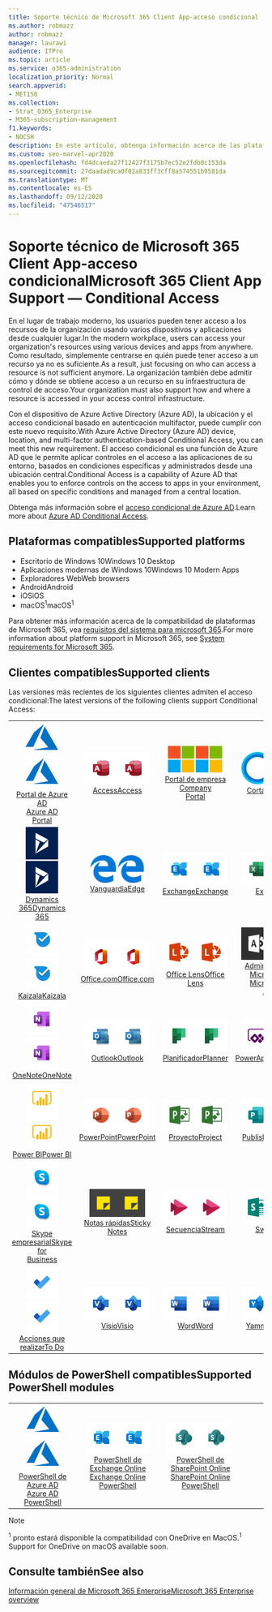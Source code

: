 ```yaml
---
title: Soporte técnico de Microsoft 365 Client App-acceso condicional
ms.author: robmazz
author: robmazz
manager: laurawi
audience: ITPro
ms.topic: article
ms.service: o365-administration
localization_priority: Normal
search.appverid:
- MET150
ms.collection:
- Strat_O365_Enterprise
- M365-subscription-management
f1.keywords:
- NOCSH
description: En este artículo, obtenga información acerca de las plataformas, los clientes y los módulos de PowerShell que admiten el acceso condicional para Microsoft 365.
ms.custom: seo-marvel-apr2020
ms.openlocfilehash: fd4dcaeda27f12427f3175b7ec52e2fdb0c153da
ms.sourcegitcommit: 27daadad9ca0f02a833ff3cff8a574551b9581da
ms.translationtype: MT
ms.contentlocale: es-ES
ms.lasthandoff: 09/12/2020
ms.locfileid: "47546517"
---
```

# <a name="microsoft-365-client-app-support--conditional-access"></a><span data-ttu-id="fad17-103">Soporte técnico de Microsoft 365 Client App-acceso condicional</span><span class="sxs-lookup"><span data-stu-id="fad17-103">Microsoft 365 Client App Support — Conditional Access</span></span>

<span data-ttu-id="fad17-104">En el lugar de trabajo moderno, los usuarios pueden tener acceso a los recursos de la organización usando varios dispositivos y aplicaciones desde cualquier lugar.</span><span class="sxs-lookup"><span data-stu-id="fad17-104">In the modern workplace, users can access your organization's resources using various devices and apps from anywhere.</span></span> <span data-ttu-id="fad17-105">Como resultado, simplemente centrarse en quién puede tener acceso a un recurso ya no es suficiente.</span><span class="sxs-lookup"><span data-stu-id="fad17-105">As a result, just focusing on who can access a resource is not sufficient anymore.</span></span> <span data-ttu-id="fad17-106">La organización también debe admitir cómo y dónde se obtiene acceso a un recurso en su infraestructura de control de acceso.</span><span class="sxs-lookup"><span data-stu-id="fad17-106">Your organization must also support how and where a resource is accessed in your access control infrastructure.</span></span>

<span data-ttu-id="fad17-107">Con el dispositivo de Azure Active Directory (Azure AD), la ubicación y el acceso condicional basado en autenticación multifactor, puede cumplir con este nuevo requisito.</span><span class="sxs-lookup"><span data-stu-id="fad17-107">With Azure Active Directory (Azure AD) device, location, and multi-factor authentication-based Conditional Access, you can meet this new requirement.</span></span> <span data-ttu-id="fad17-108">El acceso condicional es una función de Azure AD que le permite aplicar controles en el acceso a las aplicaciones de su entorno, basados en condiciones específicas y administrados desde una ubicación central.</span><span class="sxs-lookup"><span data-stu-id="fad17-108">Conditional Access is a capability of Azure AD that enables you to enforce controls on the access to apps in your environment, all based on specific conditions and managed from a central location.</span></span>

<span data-ttu-id="fad17-109">Obtenga más información sobre el [acceso condicional de Azure AD](https://docs.microsoft.com/azure/active-directory/conditional-access/).</span><span class="sxs-lookup"><span data-stu-id="fad17-109">Learn more about [Azure AD Conditional Access](https://docs.microsoft.com/azure/active-directory/conditional-access/).</span></span>

## <a name="supported-platforms"></a><span data-ttu-id="fad17-110">Plataformas compatibles</span><span class="sxs-lookup"><span data-stu-id="fad17-110">Supported platforms</span></span>

 - <span data-ttu-id="fad17-111">Escritorio de Windows 10</span><span class="sxs-lookup"><span data-stu-id="fad17-111">Windows 10 Desktop</span></span>
 - <span data-ttu-id="fad17-112">Aplicaciones modernas de Windows 10</span><span class="sxs-lookup"><span data-stu-id="fad17-112">Windows 10 Modern Apps</span></span>
 - <span data-ttu-id="fad17-113">Exploradores Web</span><span class="sxs-lookup"><span data-stu-id="fad17-113">Web browsers</span></span>
 - <span data-ttu-id="fad17-114">Android</span><span class="sxs-lookup"><span data-stu-id="fad17-114">Android</span></span>
 - <span data-ttu-id="fad17-115">iOS</span><span class="sxs-lookup"><span data-stu-id="fad17-115">iOS</span></span>
 - <span data-ttu-id="fad17-116">macOS<sup>1</sup></span><span class="sxs-lookup"><span data-stu-id="fad17-116">macOS<sup>1</sup></span></span>

<span data-ttu-id="fad17-117">Para obtener más información acerca de la compatibilidad de plataformas de Microsoft 365, vea [requisitos del sistema para microsoft 365](https://products.office.com/office-system-requirements).</span><span class="sxs-lookup"><span data-stu-id="fad17-117">For more information about platform support in Microsoft 365, see [System requirements for Microsoft 365](https://products.office.com/office-system-requirements).</span></span>

## <a name="supported-clients"></a><span data-ttu-id="fad17-118">Clientes compatibles</span><span class="sxs-lookup"><span data-stu-id="fad17-118">Supported clients</span></span>

<span data-ttu-id="fad17-119">Las versiones más recientes de los siguientes clientes admiten el acceso condicional:</span><span class="sxs-lookup"><span data-stu-id="fad17-119">The latest versions of the following clients support Conditional Access:</span></span>

| | | | | | |
|:---:|:---:|:---:|:---:|:---:|:---:|
| <span data-ttu-id="fad17-120">![Icono de Azure](../media/o365-azure-64x64.png)</span><span class="sxs-lookup"><span data-stu-id="fad17-120">![Azure icon](../media/o365-azure-64x64.png)</span></span> <br> [<span data-ttu-id="fad17-121">Portal de Azure AD <br></span><span class="sxs-lookup"><span data-stu-id="fad17-121">Azure AD <br> Portal </span></span>](https://azure.microsoft.com/features/azure-portal/) | <span data-ttu-id="fad17-122">![Icono de Access](../media/o365-access-64x64.png)</span><span class="sxs-lookup"><span data-stu-id="fad17-122">![Access icon](../media/o365-access-64x64.png)</span></span> <br> [<span data-ttu-id="fad17-123">Access</span><span class="sxs-lookup"><span data-stu-id="fad17-123">Access</span></span>](https://products.office.com/access) | <span data-ttu-id="fad17-124">![Icono del portal de empresa](../media/o365-microsoft-64x64.png)</span><span class="sxs-lookup"><span data-stu-id="fad17-124">![Company portal icon](../media/o365-microsoft-64x64.png)</span></span> <br> [<span data-ttu-id="fad17-125">Portal de empresa <br></span><span class="sxs-lookup"><span data-stu-id="fad17-125">Company <br> Portal </span></span>](https://docs.microsoft.com/intune-user-help/sign-in-to-the-company-portal)  | <span data-ttu-id="fad17-126">![Icono de Cortana](../media/o365-cortana-64x64.png)</span><span class="sxs-lookup"><span data-stu-id="fad17-126">![Cortana icon](../media/o365-cortana-64x64.png)</span></span> <br> [<span data-ttu-id="fad17-127">Cortana</span><span class="sxs-lookup"><span data-stu-id="fad17-127">Cortana</span></span>](https://www.microsoft.com/cortana) | <span data-ttu-id="fad17-128">![Icono de Delve](../media/o365-delve-64x64.png)</span><span class="sxs-lookup"><span data-stu-id="fad17-128">![Delve icon](../media/o365-delve-64x64.png)</span></span> <br> [<span data-ttu-id="fad17-129">Delve</span><span class="sxs-lookup"><span data-stu-id="fad17-129">Delve</span></span>](https://products.office.com/business/intelligent-search) 
| <span data-ttu-id="fad17-130">![Icono de Dynamics 365](../media/o365-dynamics365-64x64.png)</span><span class="sxs-lookup"><span data-stu-id="fad17-130">![Dynamics 365 icon](../media/o365-dynamics365-64x64.png)</span></span> <br> [<span data-ttu-id="fad17-131">Dynamics 365</span><span class="sxs-lookup"><span data-stu-id="fad17-131">Dynamics 365</span></span>](https://dynamics.microsoft.com) | <span data-ttu-id="fad17-132">![Icono de borde](../media/o365-edge-64x64.png)</span><span class="sxs-lookup"><span data-stu-id="fad17-132">![Edge icon](../media/o365-edge-64x64.png)</span></span> <br> [<span data-ttu-id="fad17-133">Vanguardia</span><span class="sxs-lookup"><span data-stu-id="fad17-133">Edge</span></span>](https://www.microsoft.com/windows/microsoft-edge) | <span data-ttu-id="fad17-134">![Icono de Exchange](../media/o365-exchange-64x64.png)</span><span class="sxs-lookup"><span data-stu-id="fad17-134">![Exchange icon](../media/o365-exchange-64x64.png)</span></span> <br> [<span data-ttu-id="fad17-135">Exchange</span><span class="sxs-lookup"><span data-stu-id="fad17-135">Exchange</span></span>](https://products.office.com/exchange/exchange-online) | <span data-ttu-id="fad17-136">![Icono de Excel](../media/o365-excel-64x64.png)</span><span class="sxs-lookup"><span data-stu-id="fad17-136">![Excel icon](../media/o365-excel-64x64.png)</span></span> <br> [<span data-ttu-id="fad17-137">Excel</span><span class="sxs-lookup"><span data-stu-id="fad17-137">Excel</span></span>](https://products.office.com/excel) | <span data-ttu-id="fad17-138">![Icono de formularios](../media/o365-forms-64x64.png)</span><span class="sxs-lookup"><span data-stu-id="fad17-138">![Forms icon](../media/o365-forms-64x64.png)</span></span> <br> [<span data-ttu-id="fad17-139">Formularios</span><span class="sxs-lookup"><span data-stu-id="fad17-139">Forms</span></span>](https://flow.microsoft.com/connectors/shared_microsoftforms/microsoft-forms/) 
| <span data-ttu-id="fad17-140">![Icono de Kaizala](../media/o365-kaizala-64x64.png)</span><span class="sxs-lookup"><span data-stu-id="fad17-140">![Kaizala icon](../media/o365-kaizala-64x64.png)</span></span> <br> [<span data-ttu-id="fad17-141">Kaizala</span><span class="sxs-lookup"><span data-stu-id="fad17-141">Kaizala</span></span>](https://products.office.com/en/business/microsoft-kaizala) | <span data-ttu-id="fad17-142">![Icono de Office.com](../media/o365-office-64x64.png)</span><span class="sxs-lookup"><span data-stu-id="fad17-142">![Office.com icon](../media/o365-office-64x64.png)</span></span> <br> [<span data-ttu-id="fad17-143">Office.com</span><span class="sxs-lookup"><span data-stu-id="fad17-143">Office.com</span></span>](https://www.office.com/) | <span data-ttu-id="fad17-144">![Icono de lente](../media/o365-lens-64x64.png)</span><span class="sxs-lookup"><span data-stu-id="fad17-144">![Lens icon](../media/o365-lens-64x64.png)</span></span> <br> [<span data-ttu-id="fad17-145">Office Lens</span><span class="sxs-lookup"><span data-stu-id="fad17-145">Office Lens</span></span>](https://www.microsoft.com/p/office-lens/9wzdncrfj3t8?activetab=pivot%3Aoverviewtab) | <span data-ttu-id="fad17-146">![Icono de Office 365 administrador](../media/o365-o365admin-64x64.png)</span><span class="sxs-lookup"><span data-stu-id="fad17-146">![Office 365 Admin icon](../media/o365-o365admin-64x64.png)</span></span> <br> [<span data-ttu-id="fad17-147">Administrador de Microsoft 365 <br></span><span class="sxs-lookup"><span data-stu-id="fad17-147">Microsoft 365 <br> Admin</span></span>](https://products.office.com/business/manage-office-365-admin-app) | <span data-ttu-id="fad17-148">![Icono de OneDrive para la empresa](../media/o365-OneDrive-64x64.png)</span><span class="sxs-lookup"><span data-stu-id="fad17-148">![OneDrive for Business icon](../media/o365-OneDrive-64x64.png)</span></span> <br> [<span data-ttu-id="fad17-149">OneDrive<sup>1</sup></span><span class="sxs-lookup"><span data-stu-id="fad17-149">OneDrive<sup>1</sup></span></span>](https://products.office.com/onedrive-for-business/online-cloud-storage) 
| <span data-ttu-id="fad17-150">![Icono de OneNote](../media/o365-OneNote-64x64.png)</span><span class="sxs-lookup"><span data-stu-id="fad17-150">![OneNote icon](../media/o365-OneNote-64x64.png)</span></span> <br> [<span data-ttu-id="fad17-151">OneNote</span><span class="sxs-lookup"><span data-stu-id="fad17-151">OneNote</span></span>](https://products.office.com/onenote) | <span data-ttu-id="fad17-152">![Icono de Outlook](../media/o365-outlook-64x64.png)</span><span class="sxs-lookup"><span data-stu-id="fad17-152">![Outlook icon](../media/o365-outlook-64x64.png)</span></span> <br> [<span data-ttu-id="fad17-153">Outlook</span><span class="sxs-lookup"><span data-stu-id="fad17-153">Outlook</span></span>](https://products.office.com/outlook) | <span data-ttu-id="fad17-154">![Icono de Planificador](../media/o365-planner-64x64.png)</span><span class="sxs-lookup"><span data-stu-id="fad17-154">![Planner icon](../media/o365-planner-64x64.png)</span></span> <br> [<span data-ttu-id="fad17-155">Planificador</span><span class="sxs-lookup"><span data-stu-id="fad17-155">Planner</span></span>](https://products.office.com/business/task-management-software) | <span data-ttu-id="fad17-156">![Icono de PowerApps](../media/o365-powerapps-64x64.png)</span><span class="sxs-lookup"><span data-stu-id="fad17-156">![PowerApps icon](../media/o365-powerapps-64x64.png)</span></span> <br> [<span data-ttu-id="fad17-157">PowerApps</span><span class="sxs-lookup"><span data-stu-id="fad17-157">PowerApps</span></span>](https://powerapps.microsoft.com) | <span data-ttu-id="fad17-158">![Icono de automatización de energía](../media/o365-flow-64x64.png)</span><span class="sxs-lookup"><span data-stu-id="fad17-158">![Power Automate icon](../media/o365-flow-64x64.png)</span></span> <br> [<span data-ttu-id="fad17-159"><br>Automatizar la alimentación</span><span class="sxs-lookup"><span data-stu-id="fad17-159">Power <br> Automate</span></span>](https://flow.microsoft.com)
| <span data-ttu-id="fad17-160">![Icono de PowerBI](../media/o365-powerbi-64x64.png)</span><span class="sxs-lookup"><span data-stu-id="fad17-160">![PowerBI icon](../media/o365-powerbi-64x64.png)</span></span> <br> [<span data-ttu-id="fad17-161">Power BI</span><span class="sxs-lookup"><span data-stu-id="fad17-161">Power BI</span></span>](https://powerbi.microsoft.com) | <span data-ttu-id="fad17-162">![Icono de PowerPoint](../media/o365-powerpoint-64x64.png)</span><span class="sxs-lookup"><span data-stu-id="fad17-162">![PowerPoint icon](../media/o365-powerpoint-64x64.png)</span></span> <br> [<span data-ttu-id="fad17-163">PowerPoint</span><span class="sxs-lookup"><span data-stu-id="fad17-163">PowerPoint</span></span>](https://products.office.com/powerpoint) | <span data-ttu-id="fad17-164">![Icono de proyecto](../media/o365-project-64x64.png)</span><span class="sxs-lookup"><span data-stu-id="fad17-164">![Project icon](../media/o365-project-64x64.png)</span></span> <br> [<span data-ttu-id="fad17-165">Proyecto</span><span class="sxs-lookup"><span data-stu-id="fad17-165">Project</span></span>](https://products.office.com/project) | <span data-ttu-id="fad17-166">![Icono de Publisher](../media/o365-publisher-64x64.png)</span><span class="sxs-lookup"><span data-stu-id="fad17-166">![Publisher icon](../media/o365-publisher-64x64.png)</span></span> <br> [<span data-ttu-id="fad17-167">Publisher</span><span class="sxs-lookup"><span data-stu-id="fad17-167">Publisher</span></span>](https://products.office.com/publisher) | <span data-ttu-id="fad17-168">![Icono de SharePoint](../media/o365-sharepoint-64x64.png)</span><span class="sxs-lookup"><span data-stu-id="fad17-168">![SharePoint icon](../media/o365-sharepoint-64x64.png)</span></span> <br> [<span data-ttu-id="fad17-169">SharePoint</span><span class="sxs-lookup"><span data-stu-id="fad17-169">Sharepoint</span></span>](https://products.office.com/sharepoint) 
| <span data-ttu-id="fad17-170">![Icono de Skype Empresarial](../media/o365-skypeforbusiness-64x64.png)</span><span class="sxs-lookup"><span data-stu-id="fad17-170">![Skype for Business icon](../media/o365-skypeforbusiness-64x64.png)</span></span> <br> [<span data-ttu-id="fad17-171">Skype <br> empresarial</span><span class="sxs-lookup"><span data-stu-id="fad17-171">Skype for <br> Business</span></span>](https://www.skype.com/business/) | <span data-ttu-id="fad17-172">![Icono de notas adhesivas](../media/o365-stickynotes-64x64.png)</span><span class="sxs-lookup"><span data-stu-id="fad17-172">![Sticky Notes icon](../media/o365-stickynotes-64x64.png)</span></span> <br> [<span data-ttu-id="fad17-173">Notas rápidas</span><span class="sxs-lookup"><span data-stu-id="fad17-173">Sticky Notes</span></span>](https://www.microsoft.com/p/microsoft-sticky-notes/9nblggh4qghw) | <span data-ttu-id="fad17-174">![Icono de secuencia](../media/o365-stream-64x64.png)</span><span class="sxs-lookup"><span data-stu-id="fad17-174">![Stream icon](../media/o365-stream-64x64.png)</span></span> <br> [<span data-ttu-id="fad17-175">Secuencia</span><span class="sxs-lookup"><span data-stu-id="fad17-175">Stream</span></span>](https://stream.microsoft.com) | <span data-ttu-id="fad17-176">![Icono de Sway](../media/o365-sway-64x64.png)</span><span class="sxs-lookup"><span data-stu-id="fad17-176">![Sway icon](../media/o365-sway-64x64.png)</span></span> <br> [<span data-ttu-id="fad17-177">Sway</span><span class="sxs-lookup"><span data-stu-id="fad17-177">Sway</span></span>](https://sway.com) | <span data-ttu-id="fad17-178">![Icono de Teams](../media/o365-teams-64x64.png)</span><span class="sxs-lookup"><span data-stu-id="fad17-178">![Teams icon](../media/o365-teams-64x64.png)</span></span> <br> [<span data-ttu-id="fad17-179">Teams</span><span class="sxs-lookup"><span data-stu-id="fad17-179">Teams</span></span>](https://products.office.com/microsoft-teams/group-chat-software) 
| <span data-ttu-id="fad17-180">![Icono de tareas pendientes](../media/o365-todo-64x64.png)</span><span class="sxs-lookup"><span data-stu-id="fad17-180">![To Do icon](../media/o365-todo-64x64.png)</span></span> <br> [<span data-ttu-id="fad17-181">Acciones que realizar</span><span class="sxs-lookup"><span data-stu-id="fad17-181">To Do</span></span>](https://todo.microsoft.com) | <span data-ttu-id="fad17-182">![Icono de Visio](../media/o365-visio-64x64.png)</span><span class="sxs-lookup"><span data-stu-id="fad17-182">![Visio icon](../media/o365-visio-64x64.png)</span></span> <br> [<span data-ttu-id="fad17-183">Visio</span><span class="sxs-lookup"><span data-stu-id="fad17-183">Visio</span></span>](https://products.office.com/visio/flowchart-software) | <span data-ttu-id="fad17-184">![Icono de Word](../media/o365-word-64x64.png)</span><span class="sxs-lookup"><span data-stu-id="fad17-184">![Word icon](../media/o365-word-64x64.png)</span></span> <br> [<span data-ttu-id="fad17-185">Word</span><span class="sxs-lookup"><span data-stu-id="fad17-185">Word</span></span>](https://products.office.com/word) | <span data-ttu-id="fad17-186">![Icono de Yammer](../media/o365-yammer-64x64.png)</span><span class="sxs-lookup"><span data-stu-id="fad17-186">![Yammer icon](../media/o365-yammer-64x64.png)</span></span> <br> [<span data-ttu-id="fad17-187">Yammer</span><span class="sxs-lookup"><span data-stu-id="fad17-187">Yammer</span></span>](https://products.office.com/yammer/yammer-overview)

## <a name="supported-powershell-modules"></a><span data-ttu-id="fad17-188">Módulos de PowerShell compatibles</span><span class="sxs-lookup"><span data-stu-id="fad17-188">Supported PowerShell modules</span></span>

| | | | | | |
|:---:|:---:|:---:|:---:|:---:|:---:|
| <span data-ttu-id="fad17-189">![Icono de Azure](../media/o365-azure-64x64.png)</span><span class="sxs-lookup"><span data-stu-id="fad17-189">![Azure icon](../media/o365-azure-64x64.png)</span></span> <br> [<span data-ttu-id="fad17-190">PowerShell de Azure AD <br></span><span class="sxs-lookup"><span data-stu-id="fad17-190">Azure AD <br> PowerShell</span></span>](https://docs.microsoft.com/powershell/azure/active-directory/overview?view=azureadps-2.0) | <span data-ttu-id="fad17-191">![Icono de Exchange](../media/o365-exchange-64x64.png)</span><span class="sxs-lookup"><span data-stu-id="fad17-191">![Exchange icon](../media/o365-exchange-64x64.png)</span></span> <br> [<span data-ttu-id="fad17-192">PowerShell de Exchange Online <br></span><span class="sxs-lookup"><span data-stu-id="fad17-192">Exchange Online <br> PowerShell</span></span>](https://docs.microsoft.com/powershell/exchange/exchange-online-powershell) | <span data-ttu-id="fad17-193">![Icono de SharePoint](../media/o365-sharepoint-64x64.png)</span><span class="sxs-lookup"><span data-stu-id="fad17-193">![SharePoint icon](../media/o365-sharepoint-64x64.png)</span></span> <br> [<span data-ttu-id="fad17-194">PowerShell de SharePoint Online <br></span><span class="sxs-lookup"><span data-stu-id="fad17-194">SharePoint Online <br> PowerShell</span></span>](https://docs.microsoft.com/powershell/sharepoint/sharepoint-online/connect-sharepoint-online)

> [!NOTE]
> <span data-ttu-id="fad17-195"><sup>1</sup> pronto estará disponible la compatibilidad con OneDrive en MacOS.</span><span class="sxs-lookup"><span data-stu-id="fad17-195"><sup>1</sup> Support for OneDrive on macOS available soon.</span></span>

## <a name="see-also"></a><span data-ttu-id="fad17-196">Consulte también</span><span class="sxs-lookup"><span data-stu-id="fad17-196">See also</span></span>

[<span data-ttu-id="fad17-197">Información general de Microsoft 365 Enterprise</span><span class="sxs-lookup"><span data-stu-id="fad17-197">Microsoft 365 Enterprise overview</span></span>](microsoft-365-overview.md)
